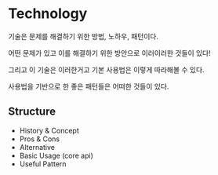 # Technology

기술은 문제를 해결하기 위한 방법, 노하우, 패턴이다.

어떤 문제가 있고 이를 해결하기 위한 방안으로 이러이러한 것들이 있다!

그리고 이 기술은 이러한거고 기본 사용법은 이렇게 따라해볼 수 있다.

사용법을 기반으로 한 좋은 패턴들은 어떠한 것들이 있다.

## Structure

- History & Concept
- Pros & Cons
- Alternative
- Basic Usage (core api)
- Useful Pattern
